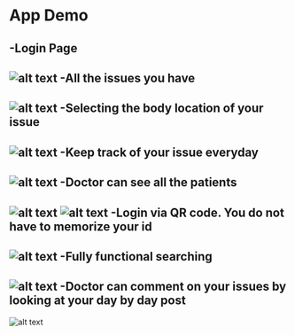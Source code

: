 # App Demo


-Login Page
-----------
![alt text](./demo/Screenshot_1559624116.png)
-All the issues you have
------------------------
![alt text](./demo/Screenshot_1559624151.png)
-Selecting the body location of your issue
------------------------------------------
![alt text](./demo/Screenshot_1559624167.png)
-Keep track of your issue everyday
----------------------------------
![alt text](./demo/Screenshot_1559624320.png)
-Doctor can see all the patients
--------------------------------
![alt text](./demo/Screenshot_1559624418.png)
![alt text](./demo/Screenshot_1559624424.png)
-Login via QR code. You do not have to memorize your id
-------------------------------------------------------
![alt text](./demo/Screenshot_1559624433.png)
-Fully functional searching
----------------------------
![alt text](./demo/Screenshot_1559624459.png)
-Doctor can comment on your issues by looking at your day by day post
--------------------------------------------------------------------
![alt text](./demo/Screenshot_1559624496.png)
